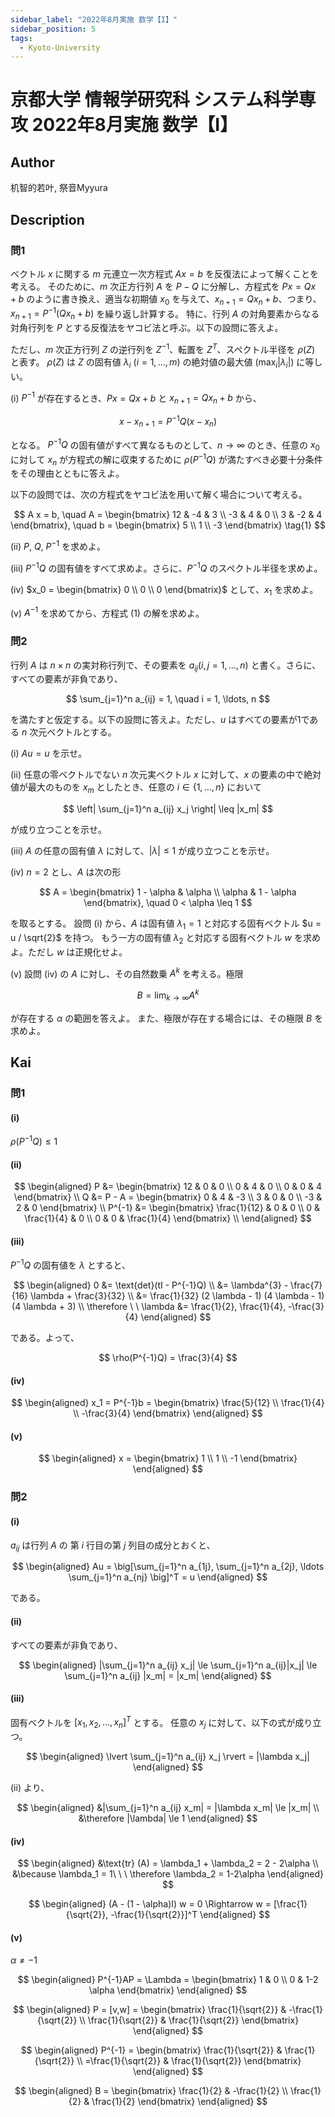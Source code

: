 ```yaml
---
sidebar_label: "2022年8月実施 数学【I】"
sidebar_position: 5
tags:
  - Kyoto-University
---
```

# 京都大学 情報学研究科 システム科学専攻 2022年8月実施 数学【I】

## **Author**
机智的若叶, 祭音Myyura

## **Description**
### 問1
ベクトル $x$ に関する $m$ 元連立一次方程式 $A x = b$ を反復法によって解くことを考える。
そのために、$m$ 次正方行列 $A$ を $P - Q$ に分解し、方程式を $P x = Q x + b$ のように書き換え、適当な初期値 $x_0$ を与えて、$x_{n+1} = Q x_n + b$、つまり、$x_{n+1} = P^{-1} (Q x_n + b)$ を繰り返し計算する。
特に、行列 $A$ の対角要素からなる対角行列を $P$ とする反復法をヤコビ法と呼ぶ。以下の設問に答えよ。

ただし、$m$ 次正方行列 $Z$ の逆行列を $Z^{-1}$、転置を $Z^T$、スペクトル半径を $\rho (Z)$ と表す。
$\rho (Z)$ は $Z$ の固有値 $\lambda_i$ $(i = 1, \ldots, m)$ の絶対値の最大値 ($\max_i |\lambda_i|$) に等しい。

(i) $P^{-1}$ が存在するとき、$P x = Q x + b$ と $x_{n+1} = Q x_n + b$ から、

$$
  x - x_{n+1} = P^{-1} Q (x - x_n)
$$

となる。
$P^{-1} Q$ の固有値がすべて異なるものとして、$n \to \infty$ のとき、任意の $x_0$ に対して $x_n$ が方程式の解に収束するために $\rho (P^{-1} Q)$ が満たすべき必要十分条件をその理由とともに答えよ。

以下の設問では、次の方程式をヤコビ法を用いて解く場合について考える。

$$
A x = b, \quad A = \begin{bmatrix} 12 & -4 & 3 \\ -3 & 4 & 0 \\ 3 & -2 & 4 \end{bmatrix}, \quad b = \begin{bmatrix} 5 \\ 1 \\ -3 \end{bmatrix} \tag{1}
$$

(ii) $P$, $Q$, $P^{-1}$ を求めよ。

(iii) $P^{-1} Q$ の固有値をすべて求めよ。さらに、$P^{-1} Q$ のスペクトル半径を求めよ。

(iv) $x_0 = \begin{bmatrix} 0 \\ 0 \\ 0 \end{bmatrix}$ として、$x_1$ を求めよ。

(v) $A^{-1}$ を求めてから、方程式 (1) の解を求めよ。

### 問2 
行列 $A$ は $n \times n$ の実対称行列で、その要素を $a_{ij} (i, j = 1, \ldots, n)$ と書く。さらに、すべての要素が非負であり、

$$
\sum_{j=1}^n a_{ij} = 1, \quad i = 1, \ldots, n
$$

を満たすと仮定する。以下の設問に答えよ。ただし、$u$ はすべての要素が1である $n$ 次元ベクトルとする。

(i) $A u = u$ を示せ。

(ii) 任意の零ベクトルでない $n$ 次元実ベクトル $x$ に対して、$x$ の要素の中で絶対値が最大のものを $x_m$ としたとき、任意の $i \in \{1, \ldots, n\}$ において

$$
\left| \sum_{j=1}^n a_{ij} x_j \right| \leq |x_m|
$$

が成り立つことを示せ。

(iii) $A$ の任意の固有値 $\lambda$ に対して、$|\lambda| \leq 1$ が成り立つことを示せ。

(iv) $n = 2$ とし、$A$ は次の形

$$
  A = \begin{bmatrix}
  1 - \alpha & \alpha \\
  \alpha & 1 - \alpha
  \end{bmatrix}, \quad 0 < \alpha \leq 1
$$

を取るとする。
設問 (i) から、$A$ は固有値 $\lambda_1 = 1$ と対応する固有ベクトル $u = u / \sqrt{2}$ を持つ。
もう一方の固有値 $\lambda_2$ と対応する固有ベクトル $w$ を求めよ。ただし $w$ は正規化せよ。

(v) 設問 (iv) の $A$ に対し、その自然数乗 $A^k$ を考える。極限

$$
B = \lim_{k \to \infty} A^k
$$

が存在する $\alpha$ の範囲を答えよ。
また、極限が存在する場合には、その極限 $B$ を求めよ。


## **Kai**
### 問1
#### (i)
$\rho(P^{-1}Q) \le 1$

#### (ii)

$$
\begin{aligned}
P &= \begin{bmatrix} 12 & 0 & 0 \\ 0 & 4 & 0 \\ 0 & 0 & 4 \end{bmatrix} \\
Q &= P - A = \begin{bmatrix} 0 & 4 & -3 \\ 3 & 0 & 0 \\ -3 & 2 & 0 \end{bmatrix} \\
P^{-1} &= \begin{bmatrix} \frac{1}{12} & 0 & 0 \\ 0 & \frac{1}{4} & 0 \\ 0 & 0 & \frac{1}{4} \end{bmatrix} \\
\end{aligned}
$$

#### (iii)
$P^{-1}Q$ の固有値を $\lambda$ とすると、

$$
\begin{aligned}
0 &= \text{det}(tI - P^{-1}Q) \\
&= \lambda^{3} - \frac{7}{16} \lambda + \frac{3}{32} \\
&= \frac{1}{32} (2 \lambda - 1) (4 \lambda - 1) (4 \lambda + 3) \\
\therefore \ \ 
\lambda &= \frac{1}{2}, \frac{1}{4}, -\frac{3}{4}
\end{aligned}
$$

である。よって、

$$
\rho(P^{-1}Q) = \frac{3}{4}
$$

#### (iv)

$$
\begin{aligned}
x_1 = P^{-1}b = \begin{bmatrix} \frac{5}{12} \\ \frac{1}{4} \\ -\frac{3}{4} \end{bmatrix}
\end{aligned}
$$

#### (v)

$$
\begin{aligned}
x = \begin{bmatrix} 1 \\ 1 \\ -1 \end{bmatrix}
\end{aligned}
$$

### 問2
#### (i)
$a_{ij}$ は行列 $A$ の 第 $i$ 行目の第 $j$ 列目の成分とおくと、

$$
\begin{aligned}
Au = \big[\sum_{j=1}^n a_{1j}, \sum_{j=1}^n a_{2j}, \ldots \sum_{j=1}^n a_{nj} \big]^T = u
\end{aligned}
$$

である。

#### (ii)
すべての要素が非負であり、

$$
\begin{aligned}
|\sum_{j=1}^n a_{ij} x_j| \le \sum_{j=1}^n a_{ij}|x_j| \le \sum_{j=1}^n a_{ij} |x_m| = |x_m|
\end{aligned}
$$

#### (iii)
固有ベクトルを $[x_1, x_2, \ldots, x_n]^T$ とする。 任意の $x_j$ に対して、以下の式が成り立つ。

$$
\begin{aligned}
\lvert \sum_{j=1}^n a_{ij} x_j \rvert = |\lambda x_j|
\end{aligned}
$$

(ii) より、

$$
\begin{aligned}
&|\sum_{j=1}^n a_{ij} x_m| = |\lambda x_m| \le |x_m| \\
&\therefore |\lambda| \le 1
\end{aligned}
$$

#### (iv)

$$
\begin{aligned}
&\text{tr} (A) = \lambda_1 + \lambda_2 = 2 - 2\alpha \\
&\because \lambda_1 = 1\ \ \ \therefore \lambda_2 = 1-2\alpha
\end{aligned}
$$

$$
\begin{aligned}
(A - (1 - \alpha)I) w = 0  \Rightarrow  w = [\frac{1}{\sqrt{2}}, -\frac{1}{\sqrt{2}}]^T
\end{aligned}
$$

#### (v)
$\alpha \neq -1$

$$
\begin{aligned}
P^{-1}AP = \Lambda = \begin{bmatrix} 1 & 0 \\ 0 & 1-2 \alpha \end{bmatrix}
\end{aligned}
$$

$$
\begin{aligned}
P = [v,w] = \begin{bmatrix} \frac{1}{\sqrt{2}} & -\frac{1}{\sqrt{2}} \\ \frac{1}{\sqrt{2}} & \frac{1}{\sqrt{2}} \end{bmatrix}
\end{aligned}
$$

$$
\begin{aligned}
P^{-1} = \begin{bmatrix} \frac{1}{\sqrt{2}} & \frac{1}{\sqrt{2}} \\ =\frac{1}{\sqrt{2}} & \frac{1}{\sqrt{2}} \end{bmatrix}
\end{aligned}
$$

$$
\begin{aligned}
B = \begin{bmatrix} \frac{1}{2} & -\frac{1}{2} \\ \frac{1}{2} & \frac{1}{2} \end{bmatrix}
\end{aligned}
$$